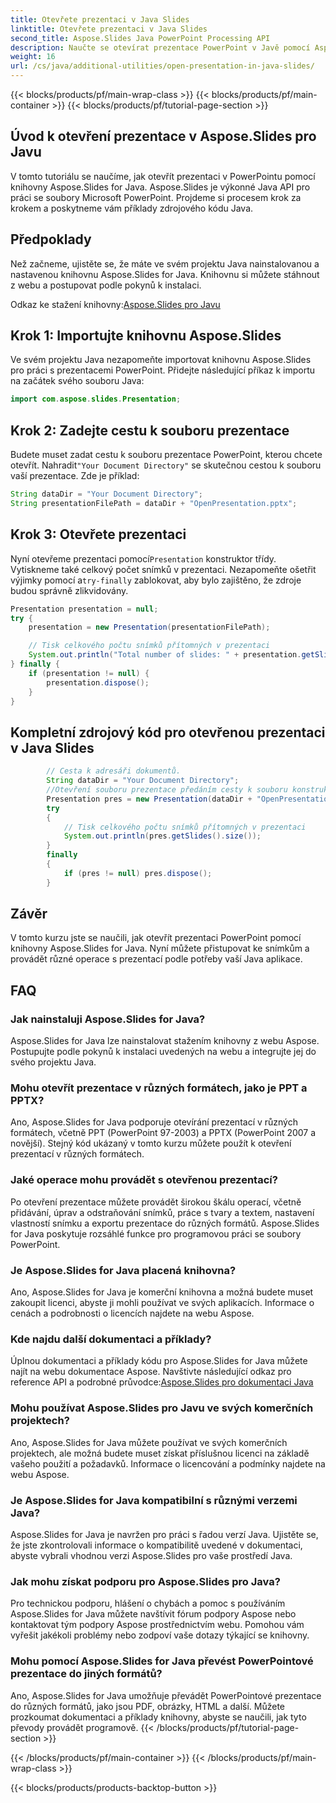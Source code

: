 ```yaml
---
title: Otevřete prezentaci v Java Slides
linktitle: Otevřete prezentaci v Java Slides
second_title: Aspose.Slides Java PowerPoint Processing API
description: Naučte se otevírat prezentace PowerPoint v Javě pomocí Aspose.Slides pro Javu. Podrobný průvodce s příklady zdrojového kódu pro efektivní práci s prezentacemi.
weight: 16
url: /cs/java/additional-utilities/open-presentation-in-java-slides/
---
```


{{< blocks/products/pf/main-wrap-class >}}
{{< blocks/products/pf/main-container >}}
{{< blocks/products/pf/tutorial-page-section >}}


## Úvod k otevření prezentace v Aspose.Slides pro Javu

V tomto tutoriálu se naučíme, jak otevřít prezentaci v PowerPointu pomocí knihovny Aspose.Slides for Java. Aspose.Slides je výkonné Java API pro práci se soubory Microsoft PowerPoint. Projdeme si procesem krok za krokem a poskytneme vám příklady zdrojového kódu Java.

## Předpoklady

Než začneme, ujistěte se, že máte ve svém projektu Java nainstalovanou a nastavenou knihovnu Aspose.Slides for Java. Knihovnu si můžete stáhnout z webu a postupovat podle pokynů k instalaci.

 Odkaz ke stažení knihovny:[Aspose.Slides pro Javu](https://releases.aspose.com/slides/java/)

## Krok 1: Importujte knihovnu Aspose.Slides

Ve svém projektu Java nezapomeňte importovat knihovnu Aspose.Slides pro práci s prezentacemi PowerPoint. Přidejte následující příkaz k importu na začátek svého souboru Java:

```java
import com.aspose.slides.Presentation;
```

## Krok 2: Zadejte cestu k souboru prezentace

 Budete muset zadat cestu k souboru prezentace PowerPoint, kterou chcete otevřít. Nahradit`"Your Document Directory"` se skutečnou cestou k souboru vaší prezentace. Zde je příklad:

```java
String dataDir = "Your Document Directory";
String presentationFilePath = dataDir + "OpenPresentation.pptx";
```

## Krok 3: Otevřete prezentaci

 Nyní otevřeme prezentaci pomocí`Presentation` konstruktor třídy. Vytiskneme také celkový počet snímků v prezentaci. Nezapomeňte ošetřit výjimky pomocí a`try-finally` zablokovat, aby bylo zajištěno, že zdroje budou správně zlikvidovány.

```java
Presentation presentation = null;
try {
    presentation = new Presentation(presentationFilePath);

    // Tisk celkového počtu snímků přítomných v prezentaci
    System.out.println("Total number of slides: " + presentation.getSlides().size());
} finally {
    if (presentation != null) {
        presentation.dispose();
    }
}
```

## Kompletní zdrojový kód pro otevřenou prezentaci v Java Slides

```java
        // Cesta k adresáři dokumentů.
        String dataDir = "Your Document Directory";
        //Otevření souboru prezentace předáním cesty k souboru konstruktoru třídy Presentation
        Presentation pres = new Presentation(dataDir + "OpenPresentation.pptx");
        try
        {
            // Tisk celkového počtu snímků přítomných v prezentaci
            System.out.println(pres.getSlides().size());
        }
        finally
        {
            if (pres != null) pres.dispose();
        }
```

## Závěr

V tomto kurzu jste se naučili, jak otevřít prezentaci PowerPoint pomocí knihovny Aspose.Slides for Java. Nyní můžete přistupovat ke snímkům a provádět různé operace s prezentací podle potřeby vaší Java aplikace.

## FAQ

### Jak nainstaluji Aspose.Slides for Java?

Aspose.Slides for Java lze nainstalovat stažením knihovny z webu Aspose. Postupujte podle pokynů k instalaci uvedených na webu a integrujte jej do svého projektu Java.

### Mohu otevřít prezentace v různých formátech, jako je PPT a PPTX?

Ano, Aspose.Slides for Java podporuje otevírání prezentací v různých formátech, včetně PPT (PowerPoint 97-2003) a PPTX (PowerPoint 2007 a novější). Stejný kód ukázaný v tomto kurzu můžete použít k otevření prezentací v různých formátech.

### Jaké operace mohu provádět s otevřenou prezentací?

Po otevření prezentace můžete provádět širokou škálu operací, včetně přidávání, úprav a odstraňování snímků, práce s tvary a textem, nastavení vlastností snímku a exportu prezentace do různých formátů. Aspose.Slides for Java poskytuje rozsáhlé funkce pro programovou práci se soubory PowerPoint.

### Je Aspose.Slides for Java placená knihovna?

Ano, Aspose.Slides for Java je komerční knihovna a možná budete muset zakoupit licenci, abyste ji mohli používat ve svých aplikacích. Informace o cenách a podrobnosti o licencích najdete na webu Aspose.

### Kde najdu další dokumentaci a příklady?

 Úplnou dokumentaci a příklady kódu pro Aspose.Slides for Java můžete najít na webu dokumentace Aspose. Navštivte následující odkaz pro reference API a podrobné průvodce:[Aspose.Slides pro dokumentaci Java](https://reference.aspose.com/slides/java/)

### Mohu používat Aspose.Slides pro Javu ve svých komerčních projektech?

Ano, Aspose.Slides for Java můžete používat ve svých komerčních projektech, ale možná budete muset získat příslušnou licenci na základě vašeho použití a požadavků. Informace o licencování a podmínky najdete na webu Aspose.

### Je Aspose.Slides for Java kompatibilní s různými verzemi Java?

Aspose.Slides for Java je navržen pro práci s řadou verzí Java. Ujistěte se, že jste zkontrolovali informace o kompatibilitě uvedené v dokumentaci, abyste vybrali vhodnou verzi Aspose.Slides pro vaše prostředí Java.

### Jak mohu získat podporu pro Aspose.Slides pro Java?

Pro technickou podporu, hlášení o chybách a pomoc s používáním Aspose.Slides for Java můžete navštívit fórum podpory Aspose nebo kontaktovat tým podpory Aspose prostřednictvím webu. Pomohou vám vyřešit jakékoli problémy nebo zodpoví vaše dotazy týkající se knihovny.

### Mohu pomocí Aspose.Slides for Java převést PowerPointové prezentace do jiných formátů?

Ano, Aspose.Slides for Java umožňuje převádět PowerPointové prezentace do různých formátů, jako jsou PDF, obrázky, HTML a další. Můžete prozkoumat dokumentaci a příklady knihovny, abyste se naučili, jak tyto převody provádět programově.
{{< /blocks/products/pf/tutorial-page-section >}}

{{< /blocks/products/pf/main-container >}}
{{< /blocks/products/pf/main-wrap-class >}}

{{< blocks/products/products-backtop-button >}}
